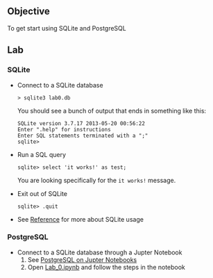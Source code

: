## Objective
To get start using SQLite and PostgreSQL 

## Lab
### SQLite
* Connect to a SQLite database
   ```
   > sqlite3 lab0.db
   ```

   You should see a bunch of output that ends in something like this:
   ```
   SQLite version 3.7.17 2013-05-20 00:56:22
   Enter ".help" for instructions
   Enter SQL statements terminated with a ";"
   sqlite>
   ```

* Run a  SQL query
   ```
   sqlite> select 'it works!' as test;
   ```
   You are looking specifically for the `it works!` message.

* Exit out of SQLite
   ```
   sqlite> .quit
   ```

* See [Reference](../readme.md#reference) for more about SQLite usage

### PostgreSQL
* Connect to a SQLite database through a Jupter Notebook
   1. See [PostgreSQL on Jupter Notebooks](../readme.md#jupter-notebooks)
   2. Open [Lab_0.ipynb](Lab_0.ipynb) and follow the steps in the notebook

